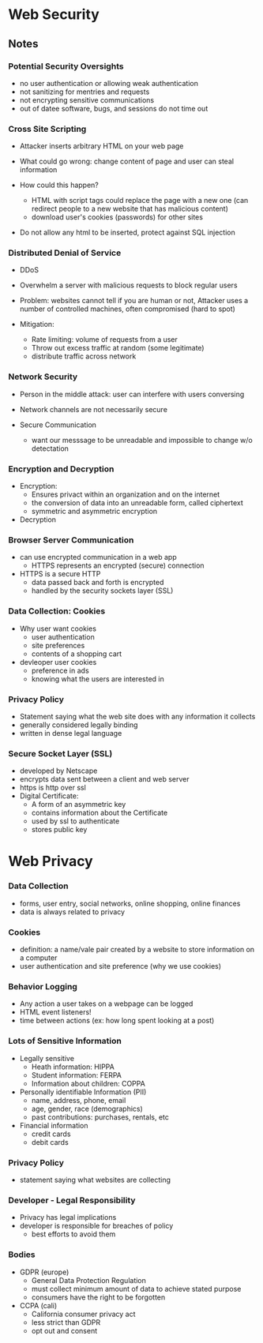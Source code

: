 # Web Security

## Notes
### Potential Security Oversights
- no user authentication or allowing weak authentication
- not sanitizing for mentries and requests
- not encrypting sensitive communications
- out of datee software, bugs, and sessions do not time out

### Cross Site Scripting
- Attacker inserts arbitrary HTML on your web page
- What could go wrong: change content of page and user can steal information
- How could this happen?
    - HTML with script tags could replace the page with a new one (can redirect
    people to a new website that has malicious content)
    - download user's cookies (passwords) for other sites

- Do not allow any html to be inserted, protect against SQL injection

### Distributed Denial of Service
- DDoS
- Overwhelm a server with malicious requests to block regular users 
- Problem: websites cannot tell if you are human or not, Attacker uses
a number of controlled machines, often compromised (hard to spot)

- Mitigation: 
    - Rate limiting: volume of requests from a user
    - Throw out excess traffic at random (some legitimate)
    - distribute traffic across network 

### Network Security
- Person in the middle attack: user can interfere with users conversing
- Network channels are not necessarily secure

- Secure Communication 
    - want our messsage to be unreadable and impossible to change w/o detectation

### Encryption and Decryption
- Encryption: 
    - Ensures privact within an organization and on the internet 
    - the conversion of data into an unreadable form, called ciphertext
    - symmetric and asymmetric encryption
- Decryption

### Browser Server Communication
- can use encrypted communication in a web app
    - HTTPS represents an encrypted (secure) connection
- HTTPS is a secure HTTP 
    - data passed back and forth is encrypted
    - handled by the security sockets layer (SSL)

### Data Collection: Cookies
- Why user want cookies
    - user authentication
    - site preferences 
    - contents of a shopping cart
- devleoper user cookies 
    - preference in ads
    - knowing what the users are interested in 

### Privacy Policy
- Statement saying what the web site does with any information it collects
- generally considered legally binding
- written in dense legal language

### Secure Socket Layer (SSL)
- developed by Netscape
- encrypts data sent between a client and web server
- https is http over ssl 
- Digital Certificate:
    - A form of an asymmetric key
    - contains information about the Certificate
    - used by ssl to authenticate
    - stores public key

# Web Privacy
### Data Collection 
- forms, user entry, social networks, online shopping, online finances
- data is always related to privacy

### Cookies
- definition: a name/vale pair created by a website to store information on
a computer
- user authentication and site preference (why we use cookies)

### Behavior Logging
- Any action a user takes on a webpage can be logged
- HTML event listeners!
- time between actions (ex: how long spent looking at a post)

### Lots of Sensitive Information 
- Legally sensitive
    - Heath information: HIPPA
    - Student information: FERPA
    - Information about children: COPPA
- Personally identifiable Information (PII)
    - name, address, phone, email 
    - age, gender, race (demographics)
    - past contributions: purchases, rentals, etc
- Financial information
    - credit cards
    - debit cards

### Privacy Policy
- statement saying what websites are collecting

### Developer - Legal Responsibility
- Privacy has legal implications 
- developer is responsible for breaches of policy
    - best efforts to avoid them 

### Bodies
- GDPR (europe)
    - General Data Protection Regulation
    - must collect minimum amount of data to achieve stated purpose
    - consumers have the right to be forgotten
- CCPA (cali)
    - California consumer privacy act
    - less strict than GDPR 
    - opt out and consent